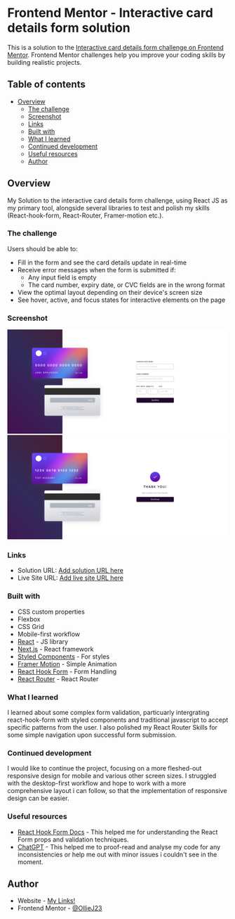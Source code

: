 # Frontend Mentor - Interactive card details form solution

This is a solution to the [Interactive card details form challenge on Frontend Mentor](https://www.frontendmentor.io/challenges/interactive-card-details-form-XpS8cKZDWw). Frontend Mentor challenges help you improve your coding skills by building realistic projects. 

## Table of contents

- [Overview](#overview)
  - [The challenge](#the-challenge)
  - [Screenshot](#screenshot)
  - [Links](#links)
  - [Built with](#built-with)
  - [What I learned](#what-i-learned)
  - [Continued development](#continued-development)
  - [Useful resources](#useful-resources)
  - [Author](#author)



## Overview

My Solution to the interactive card details form challenge, using React JS as my primary tool, alongside several libraries to test and polish my skills (React-hook-form, React-Router, Framer-motion etc.). 

### The challenge

Users should be able to:

- Fill in the form and see the card details update in real-time
- Receive error messages when the form is submitted if:
  - Any input field is empty
  - The card number, expiry date, or CVC fields are in the wrong format
- View the optimal layout depending on their device's screen size
- See hover, active, and focus states for interactive elements on the page

### Screenshot

![](./card-solution-1.png)
![](./card-solution-2.png)

### Links

- Solution URL: [Add solution URL here](https://your-solution-url.com)
- Live Site URL: [Add live site URL here](https://your-live-site-url.com)

### Built with

- CSS custom properties
- Flexbox
- CSS Grid
- Mobile-first workflow
- [React](https://reactjs.org/) - JS library
- [Next.js](https://nextjs.org/) - React framework
- [Styled Components](https://styled-components.com/) - For styles
- [Framer Motion](https://www.framer.com/motion/) - Simple Animation
- [React Hook Form](https://www.react-hook-form.com/) - Form Handling
- [React Router](https://reactrouter.com/en/main) - React Router


### What I learned

I learned about some complex form validation, particuarly intergrating react-hook-form with styled components and traditional javascript to accept specific patterns from the user. I also polished my React Router Skills for some simple navigation upon successful form submission. 


### Continued development

I would like to continue the project, focusing on a more fleshed-out responsive design for mobile and various other screen sizes. I struggled with the desktop-first workflow and hope to work with a more comprehensive layout i can follow, so that the implementation of responsive design can be easier.

### Useful resources

- [React Hook Form Docs](https://www.react-hook-form.com/) - This helped me for understanding the React Form props and validation techniques. 
- [ChatGPT](https://chat.openai.com/) - This helped me to proof-read and analyse my code for any inconsistencies or help me out with minor issues i couldn't see in the moment.

## Author

- Website - [My Links!](https://linktr.ee/OllieJ23)
- Frontend Mentor - [@OllieJ23](https://www.frontendmentor.io/profile/OllieJ23)
